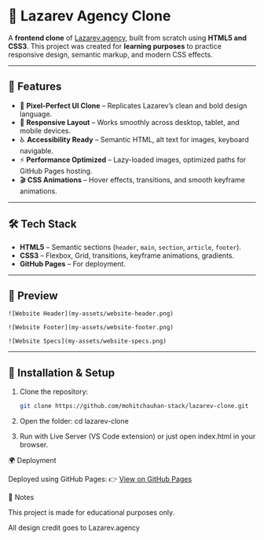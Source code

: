 # 🖤 Lazarev Agency Clone

A **frontend clone** of [Lazarev.agency](https://lazarev.agency/), built from scratch using **HTML5 and CSS3**.
This project was created for **learning purposes** to practice responsive design, semantic markup, and modern CSS effects.

---

## 🚀 Features
- 🎨 **Pixel-Perfect UI Clone** – Replicates Lazarev’s clean and bold design language.
- 📱 **Responsive Layout** – Works smoothly across desktop, tablet, and mobile devices.
- ♿ **Accessibility Ready** – Semantic HTML, alt text for images, keyboard navigable.
- ⚡ **Performance Optimized** – Lazy-loaded images, optimized paths for GitHub Pages hosting.
- 🎬 **CSS Animations** – Hover effects, transitions, and smooth keyframe animations.

---

## 🛠️ Tech Stack
- **HTML5** – Semantic sections (`header`, `main`, `section`, `article`, `footer`).
- **CSS3** – Flexbox, Grid, transitions, keyframe animations, gradients.
- **GitHub Pages** – For deployment.

---


## 📸 Preview

`![Website Header](my-assets/website-header.png)`

`![Website Footer](my-assets/website-footer.png)`

`![Website Specs](my-assets/website-specs.png)`

---

## 🔧 Installation & Setup
1. Clone the repository:
   ```bash
   git clone https://github.com/mohitchauhan-stack/lazarev-clone.git

2. Open the folder:
    cd lazarev-clone

3. Run with Live Server (VS Code extension) or just open index.html in your browser.

🌍 Deployment

Deployed using GitHub Pages:
👉 [View on GitHub Pages](https://mohitchauhan-stack.github.io/Lazarev-Clone/)

📌 Notes

This project is made for educational purposes only.

All design credit goes to Lazarev.agency